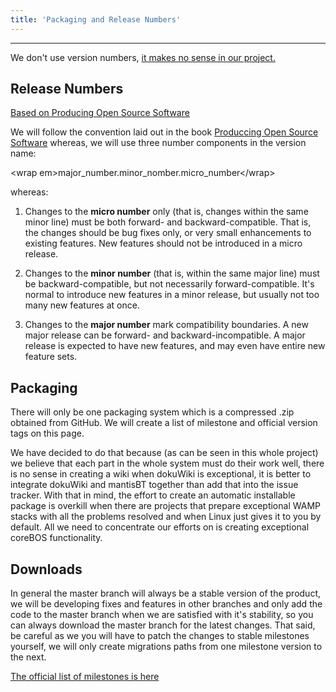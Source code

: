 ```yaml
---
title: 'Packaging and Release Numbers'
---
```

---

<div class="notices blue"> We don't use version numbers, <a href="https://blog.corebos.org/blog/nomoreversions">it makes no sense in our project.</a>
</div>

Release Numbers
---------------

[Based on Producing Open Source Software](http://producingoss.com/en/development-cycle.html)

We will follow the convention laid out in the book [Produccing Open Source Software](http://producingoss.com) whereas, we will use three
number components in the version name:

&lt;wrap em&gt;major\_number.minor\_nomber.micro\_number&lt;/wrap&gt;

whereas:

1. Changes to the **micro number** only (that is, changes within the same minor line) must be both forward- and backward-compatible. That is, the changes should be bug fixes only, or very small enhancements to existing features. New features should not be introduced in a micro release.

2. Changes to the **minor number** (that is, within the same major line) must be backward-compatible, but not necessarily forward-compatible. It's normal to introduce new features in a minor release, but usually not too many new features at once.

3. Changes to the **major number** mark compatibility boundaries. A new major release can be forward- and backward-incompatible. A major release is expected to have new features, and may even have entire new feature sets.

Packaging
---------

There will only be one packaging system which is a compressed .zip
obtained from GitHub. We will create a list of milestone and official
version tags on this page.

We have decided to do that because (as can be seen in this whole
project) we believe that each part in the whole system must do their
work well, there is no sense in creating a wiki when dokuWiki is
exceptional, it is better to integrate dokuWiki and mantisBT together
than add that into the issue tracker. With that in mind, the effort to
create an automatic installable package is overkill when there are
projects that prepare exceptional WAMP stacks with all the problems
resolved and when Linux just gives it to you by default. All we need to
concentrate our efforts on is creating exceptional coreBOS
functionality.

Downloads
---------

In general the master branch will always be a stable version of the
product, we will be developing fixes and features in other branches and
only add the code to the master branch when we are satisfied with it's
stability, so you can always download the master branch for the latest
changes. That said, be careful as we you will have to patch the changes
to stable milestones yourself, we will only create migrations paths from
one milestone version to the next.

[The official list of milestones is here](/en/devel/downloads)
